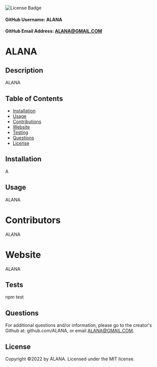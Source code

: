 
  ![License Badge](https://img.shields.io/badge/License-MIT-green.svg)

  #### GitHub Username: ALANA

  #### GitHub Email Address: ALANA@GMAIL.COM

  # ALANA

  ## Description
  ALANA

  ## Table of Contents
  * [Installation](#installation)
  * [Usage](#usage)
  * [Contributions](#contributions)
  * [Website](#website)
  * [Testing](#testing)
  * [Questions](#questions)
  * [License](#license)

  ## Installation
  A

  ## Usage
  ALANA

  # Contributors
  ALANA

  # Website
  ALANA

  ## Tests
  npm test

  ## Questions
  For additional questions and/or information, please go to the creator's Github at: github.com/ALANA, or email ALANA@GMAIL.COM.


  ## License
  Copyright &copy;2022 by ALANA.
  Licensed under the MIT license.
  